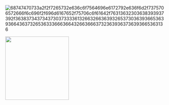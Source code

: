 ![68747470733a2f2f7265732e636c6f7564696e6172792e636f6d2f7375706572666f6c696f2f696d6167652f75706c6f61642f76313632303638393937392f363837343734373037333361326632663639326537303639366536393664363732653633366636643266366637323639363736393665363136](https://mir-s3-cdn-cf.behance.net/project_modules/max_1200/5eeea355389655.59822ff824b72.gif)

<div width="100%">
  <img src="https://github-readme-stats.vercel.app/api/top-langs/?username=iibabyy&theme=ayu-mirage&show_icons=true&hide_border=true&layout=compact" height="200" />
</div>
